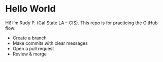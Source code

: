 # Hello World

Hi! I’m Rudy P. (Cal State LA – CIS).
This repo is for practicing the GitHub flow:

- Create a branch
- Make commits with clear messages
- Open a pull request
- Review & merge

